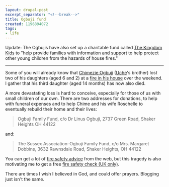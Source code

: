 ```yaml
---
layout: drupal-post
excerpt_separator: "<!--break-->"
title: Ogbuji fund
created: 1196894072
tags:
- life
---
```

Update: The Ogbujis have also set up a charitable fund called [The Kingdom Kids][7] to "help provide families with information and support to help protect other young children from the hazards of house fires."

----

Some of you will already know that [Chimezie Ogbuji][1] ([Uche][2]'s brother) lost two of his daughters (aged 6 and 2) at a [fire in his house][3] over the weekend. I gather that his third daughter (aged 14 months) has now also died.

A more devastating loss is hard to conceive, especially for those of us with small children of our own. There are two addresses for donations, to help with funeral expenses and to help Chime and his wife Roschelle to eventually rebuild their home and their lives:

> Ogbuji Family Fund, c/o Dr Linus Ogbuji, 2737 Green Road, Shaker Heights OH 44122

and:

> The Sussex Association–Ogbuji Family Fund, c/o Mrs. Margaret Dobbins, 3632 Rawnsdale Road, Shaker Heights, OH 44122

You can get a lot of [fire safety advice][5] from the web, but this tragedy is also motivating me to get a free [fire safety check (UK only)][6].

There are times I wish I believed in God, and could offer prayers. Blogging just isn't the same.

[1]: http://chimezie.ogbuji.net/ "Chimezie Ogbuji's Metacognition website"
[2]: http://uche.ogbuji.net/ "Uche Ogbuji's website"
[3]: http://www.cleveland.com/news/plaindealer/index.ssf?/base/cuyahoga/119658854495020.xml&coll=2 "The Plain Dealer: Shaker Heights girls' deaths in fire horrify family, neighbors"
[4]: http://blog.cleveland.com/metro/2007/12/third_child_killed_by_shaker_h.html "The Plain Dealer: Third child killed by Shaker Heights house fire"
[5]: http://www.firekills.gov.uk/home/04.htm "Fire kills: 12 Top Safety Tips"
[6]: https://www.fire.gov.uk/Home+safety/IsYourHomeSafe/HomeVisit.htm "Fire Gateway: Home visit request"
[7]: http://thekingdomkids.org/ "The Kingdom Kids"

<!--break-->
